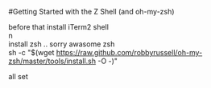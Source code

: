 #Getting Started with the Z Shell (and oh-my-zsh)

before that install iTerm2 shell  
n   
install zsh .. sorry awasome zsh  
sh -c "$(wget https://raw.github.com/robbyrussell/oh-my-zsh/master/tools/install.sh -O -)"  

all set  

